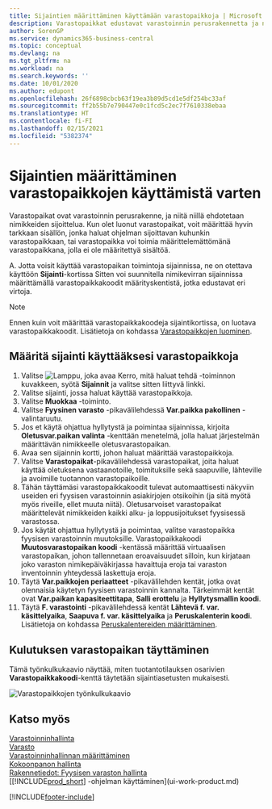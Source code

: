 ```yaml
---
title: Sijaintien määrittäminen käyttämään varastopaikkoja | Microsoft Docs
description: Varastopaikkat edustavat varastoinnin perusrakennetta ja niitä käytetään ehdotusten tekemiseksi nimikkeiden sijoittelusta. Kun olet luonut varastopaikat, voit määrittää hyvin tarkkaan sisällön, jonka haluat ohjelman sijoittavan kuhunkin varastopaikkaan, tai varastopaikka voi toimia määrittelemättömänä varastopaikkana, jolla ei ole määritettyä sisältöä.
author: SorenGP
ms.service: dynamics365-business-central
ms.topic: conceptual
ms.devlang: na
ms.tgt_pltfrm: na
ms.workload: na
ms.search.keywords: ''
ms.date: 10/01/2020
ms.author: edupont
ms.openlocfilehash: 26f6898cbcb63f19ea3b89d5cd1e5df254bc33af
ms.sourcegitcommit: ff2b55b7e790447e0c1fcd5c2ec7f7610338ebaa
ms.translationtype: HT
ms.contentlocale: fi-FI
ms.lasthandoff: 02/15/2021
ms.locfileid: "5382374"
---
```

# <a name="set-up-locations-to-use-bins"></a>Sijaintien määrittäminen varastopaikkojen käyttämistä varten
Varastopaikat ovat varastoinnin perusrakenne, ja niitä niillä ehdotetaan nimikkeiden sijoittelua. Kun olet luonut varastopaikat, voit määrittää hyvin tarkkaan sisällön, jonka haluat ohjelman sijoittavan kuhunkin varastopaikkaan, tai varastopaikka voi toimia määrittelemättömänä varastopaikkana, jolla ei ole määritettyä sisältöä.  

A. Jotta voisit käyttää varastopaikan toimintoja sijainnissa, ne on otettava käyttöön **Sijainti**-kortissa Sitten voi suunnitella nimikevirran sijainnissa määrittämällä varastopaikkakoodit määrityskentistä, jotka edustavat eri virtoja.  

> [!NOTE]  
>  Ennen kuin voit määrittää varastopaikkakoodeja sijaintikortissa, on luotava varastopaikkakoodit. Lisätietoja on kohdassa [Varastopaikkojen luominen](warehouse-how-to-create-individual-bins.md).  

## <a name="to-set-up-a-location-to-use-bins"></a>Määritä sijainti käyttääksesi varastopaikkoja  
1.  Valitse ![Lamppu, joka avaa Kerro, mitä haluat tehdä -toiminnon](media/ui-search/search_small.png "Kerro, mitä haluat tehdä") kuvakkeen, syötä **Sijainnit** ja valitse sitten liittyvä linkki.  
2.  Valitse sijainti, jossa haluat käyttää varastopaikkoja.  
3.  Valitse **Muokkaa** -toiminto.  
4.  Valitse **Fyysinen varasto** -pikavälilehdessä **Var.paikka pakollinen** -valintaruutu.  
5.  Jos et käytä ohjattua hyllytystä ja poimintaa sijainnissa, kirjoita **Oletusvar.paikan valinta** -kenttään menetelmä, jolla haluat järjestelmän määrittävän nimikkeelle oletusvarastopaikan.  
6.  Avaa sen sijainnin kortti, johon haluat määrittää varastopaikkoja.
7.  Valitse **Varastopaikat**-pikavälilehdessä varastopaikat, joita haluat käyttää oletuksena vastaanotoille, toimituksille sekä saapuville, lähteville ja avoimille tuotannon varastopaikoille.  
8.  Tähän täyttämäsi varastopaikkakoodit tulevat automaattisesti näkyviin useiden eri fyysisen varastoinnin asiakirjojen otsikoihin (ja sitä myötä myös riveille, ellet muuta niitä). Oletusarvoiset varastopaikat määrittelevät nimikkeiden kaikki alku- ja loppusijoitukset fyysisessä varastossa.  
9.  Jos käytät ohjattua hyllytystä ja poimintaa, valitse varastopaikka fyysisen varastoinnin muutoksille. Varastopaikkakoodi **Muutosvarastopaikan koodi** -kentässä määrittää virtuaalisen varastopaikan, johon tallennetaan eroavaisuudet silloin, kun kirjataan joko varaston nimikepäiväkirjassa havaittuja eroja tai varaston inventoinnin yhteydessä laskettuja eroja.  
10. Täytä **Var.paikkojen periaatteet** -pikavälilehden kentät, jotka ovat olennaisia käytetyn fyysisen varastoinnin kannalta. Tärkeimmät kentät ovat **Var.paikan kapasiteettitapa**, **Salli erottelu** ja **Hyllytysmallin koodi**.  
11. Täytä **F. varastointi** -pikavälilehdessä kentät **Lähtevä f. var. käsittelyaika**, **Saapuva f. var. käsittelyaika** ja  **Peruskalenterin koodi**. Lisätietoja on kohdassa [Peruskalentereiden määrittäminen](across-how-to-assign-base-calendars.md).

## <a name="filling-the-consumption-bin"></a>Kulutuksen varastopaikan täyttäminen
Tämä työnkulkukaavio näyttää, miten tuotantotilauksen osarivien **Varastopaikkakoodi**-kenttä täytetään sijaintiasetusten mukaisesti.

![Varastopaikkojen työnkulkukaavio](media/binflow.png "BinFlow")  

## <a name="see-also"></a>Katso myös
[Varastoinninhallinta](warehouse-manage-warehouse.md)  
[Varasto](inventory-manage-inventory.md)  
[Varastoinninhallinnan määrittäminen](warehouse-setup-warehouse.md)     
[Kokoonpanon hallinta](assembly-assemble-items.md)    
[Rakennetiedot: Fyysisen varaston hallinta](design-details-warehouse-management.md)  
[[!INCLUDE[prod_short](includes/prod_short.md)] -ohjelman käyttäminen](ui-work-product.md)


[!INCLUDE[footer-include](includes/footer-banner.md)]